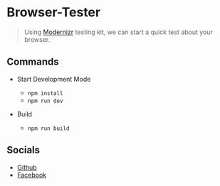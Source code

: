 # Browser-Tester

> Using [Modernizr](https://modernizr.com/) testing kit, we can start a quick test about 
> your browser.

## Commands

- Start Development Mode
  - `npm install`
  - `npm run dev`

- Build
  - `npm run build`

## Socials

- [Github](https://github.com/jxmked)
- [Facebook](https://www.facebook.com/deguia25)

